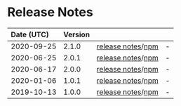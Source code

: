 # Release Notes

| Date (UTC) | Version |  |  |
| :-- | :-- | :--: | :-- |
2020-09-25 | 2.1.0 | [release notes](v2.1.0/README.md)/[npm](https://www.npmjs.com/package/@dagonmetric/ng-log-firebase-analytics/v/2.1.0) | - |
2020-06-25 | 2.0.1 | [release notes](v2.0.1/README.md)/[npm](https://www.npmjs.com/package/@dagonmetric/ng-log-firebase-analytics/v/2.0.1) | - |
2020-06-17 | 2.0.0 | [release notes](v2.0.0/README.md)/[npm](https://www.npmjs.com/package/@dagonmetric/ng-log-firebase-analytics/v/2.0.0) | - |
2020-01-06 | 1.0.1 | [release notes](v1.0.1/README.md)/[npm](https://www.npmjs.com/package/@dagonmetric/ng-log-firebase-analytics/v/1.0.1) | - |
2019-10-13 | 1.0.0 | [release notes](v1.0.0/README.md)/[npm](https://www.npmjs.com/package/@dagonmetric/ng-log-firebase-analytics/v/1.0.0) | - |
